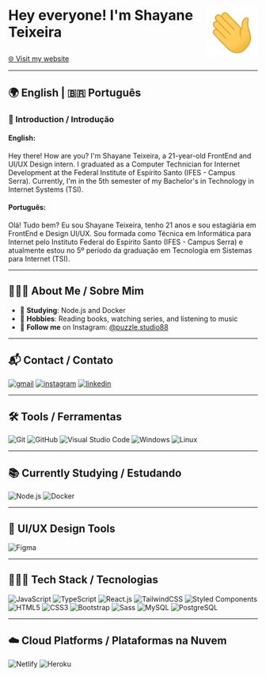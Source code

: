 <h1 align="left">
  <img align="right" src="https://raw.githubusercontent.com/ABSphreak/ABSphreak/master/gifs/Hi.gif" height="100px">
  <p>Hey everyone! I'm Shayane Teixeira</p>
</h1>

<a href="https://portfolio-react-oficial.vercel.app/">🌐 Visit my website</a>

---

## 🌍 English | 🇧🇷 Português

### 👋 Introduction / Introdução

#### English:
Hey there! How are you? I'm Shayane Teixeira, a 21-year-old FrontEnd and UI/UX Design intern. I graduated as a Computer Technician for Internet Development at the Federal Institute of Espírito Santo (IFES - Campus Serra). Currently, I'm in the 5th semester of my Bachelor's in Technology in Internet Systems (TSI).

#### Português:
Olá! Tudo bem? Eu sou Shayane Teixeira, tenho 21 anos e sou estagiária em FrontEnd e Design UI/UX. Sou formada como Técnica em Informática para Internet pelo Instituto Federal do Espírito Santo (IFES - Campus Serra) e atualmente estou no 5º período da graduação em Tecnologia em Sistemas para Internet (TSI).

---

## 👩🏻‍💻 About Me / Sobre Mim

- 🌱 **Studying**: Node.js and Docker
- 🎸 **Hobbies**: Reading books, watching series, and listening to music
- 📸 **Follow me** on Instagram: [@puzzle.studio88](https://www.instagram.com/puzzle.studio88)

---

## 📬 Contact / Contato

[![gmail](https://img.shields.io/badge/Gmail-D14836?style=for-the-badge&logo=Gmail&logoColor=white)](mailto:shayaneteixeira@gmail.com)
[![instagram](https://img.shields.io/badge/Instagram-E4405F?style=for-the-badge&logo=instagram&logoColor=white)](https://www.instagram.com/shaytcruz/)
[![linkedin](https://img.shields.io/badge/LinkedIn-0077B5?style=for-the-badge&logo=linkedin&logoColor=white)](https://www.linkedin.com/in/shayane-teixeira-cruz/)

---

## 🛠 Tools / Ferramentas

![Git](https://img.shields.io/badge/-Git-E34F26?style=for-the-badge&logo=git&logoColor=white)
![GitHub](https://img.shields.io/badge/-GitHub-05122A?style=for-the-badge&logo=github&logoColor=white)
![Visual Studio Code](https://img.shields.io/badge/-Visual%20Studio%20Code-0078D7?style=for-the-badge&logo=visual-studio-code&logoColor=white)
![Windows](https://img.shields.io/badge/Windows-017AD7?style=for-the-badge&logo=windows&logoColor=white)
![Linux](https://img.shields.io/badge/Linux-E34F26?style=for-the-badge&logo=linux&logoColor=white)

---

## 📚 Currently Studying / Estudando

![Node.js](https://img.shields.io/badge/Node.js-43853D?style=for-the-badge&logo=node.js&logoColor=white)
![Docker](https://img.shields.io/badge/Docker-2496ED?style=for-the-badge&logo=docker&logoColor=white)

---

## 🎨 UI/UX Design Tools

![Figma](https://img.shields.io/badge/-Figma-05122A?style=for-the-badge&logo=figma&logoColor=white)

---

## 👩🏻‍💻 Tech Stack / Tecnologias

![JavaScript](https://img.shields.io/badge/JavaScript-F7DF1E?style=for-the-badge&logo=javascript&logoColor=black)
![TypeScript](https://img.shields.io/badge/TypeScript-007ACC?style=for-the-badge&logo=typescript&logoColor=white)
![React.js](https://img.shields.io/badge/React-20232A?style=for-the-badge&logo=react&logoColor=61DAFB)
![TailwindCSS](https://img.shields.io/badge/Tailwind_CSS-38B2AC?style=for-the-badge&logo=tailwind-css&logoColor=white)
![Styled Components](https://img.shields.io/badge/Styled--Components-DB7093?style=for-the-badge&logo=styled-components&logoColor=white)
![HTML5](https://img.shields.io/badge/HTML5-E34F26?style=for-the-badge&logo=html5&logoColor=white)
![CSS3](https://img.shields.io/badge/CSS3-1572B6?style=for-the-badge&logo=css3&logoColor=white)
![Bootstrap](https://img.shields.io/badge/Bootstrap-563D7C?style=for-the-badge&logo=bootstrap&logoColor=white)
![Sass](https://img.shields.io/badge/Sass-CC6699?style=for-the-badge&logo=sass&logoColor=white)
![MySQL](https://img.shields.io/badge/MySQL-4479A1?style=for-the-badge&logo=mysql&logoColor=white)
![PostgreSQL](https://img.shields.io/badge/PostgreSQL-336791?style=for-the-badge&logo=postgresql&logoColor=white)

---

## ☁️ Cloud Platforms / Plataformas na Nuvem

![Netlify](https://img.shields.io/badge/Netlify-00C7B7?style=for-the-badge&logo=netlify&logoColor=white)
![Heroku](https://img.shields.io/badge/Heroku-430098?style=for-the-badge&logo=heroku&logoColor=white)
